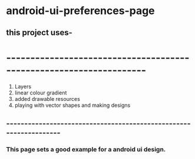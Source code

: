 # android-ui-preferences-page

## this project uses-
# -------------------------------------------------------------------

1. Layers
2. linear colour gradient
3. added drawable resources
3. playing with vector shapes and making designs

## ------------------------------------------------------------------
### This page sets a good example for a android ui design.
